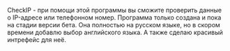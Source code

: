 CheckIP - при помощи этой программы вы сможите проверить данные о IP-адресе или телефонном номер. Программа только создана и пока на стадии версии бета.
Она полностью на русском языке, но в скором времени добавлю выбор английского языка. А также сделаю красивый интрефейс для неё.
